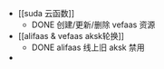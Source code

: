 - [[suda 云函数]]
	- DONE 创建/更新/删除 vefaas 资源
- [[alifaas & vefaas aksk轮换]]
	- DONE alifaas 线上旧 aksk 禁用
-